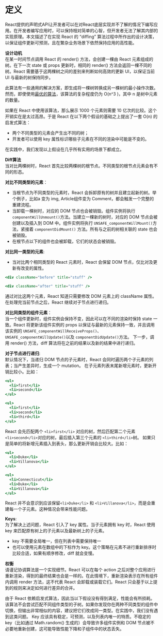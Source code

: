 # 定义

React提供的声明式API让开发者可以在对React底层实现并不了解的情况下编写应用。在开发者编写应用时，可以保持相对简单的心智，但开发者无法了解其内部的实现原理。本文描述了在实现 React 的 “diffing” 算法过程中所作出的设计决策，以保证组件更新可预测，且在繁杂业务场景下依然保持应用的高性能。

**设计动机**  
在某一时间节点调用 React 的 render() 方法，会创建一棵由 React 元素组成的树。在下一次 state 或 props 更新时，相同的 render() 方法会返回一棵不同的树。React 需要基于这两棵树之间的差别来判断如何高效的更新 UI，以保证当前 UI 与最新的树保持同步。

此算法有一些通用的解决方案，即生成将一棵树转换成另一棵树的最小操作次数。然而，即使使用[最优的算法](https://grfia.dlsi.ua.es/ml/algorithms/references/editsurvey_bille.pdf)，该算法的复杂程度仍为 O(n^3 )，其中 n 是树中元素的数量。

如果在 React 中使用该算法，那么展示 1000 个元素则需要 10 亿次的比较。这个开销实在是太过高昂。于是 React 在以下两个假设的基础之上提出了一套 O(n) 的启发式算法：

- 两个不同类型的元素会产生出不同的树；
- 开发者可以使用 key 属性标识哪些子元素在不同的渲染中可能是不变的。

在实践中，我们发现以上假设在几乎所有实用的场景下都成立。

**Diff算法**  
当对比两棵树时，React 首先比较两棵树的根节点。不同类型的根节点元素会有不同的形态。

**对比不同类型的元素**：

- 当根节点为不同类型的元素时，React 会拆卸原有的树并且建立起新的树。举个例子，比如a 变为 img, Article组件变为 Comment，都会触发一个完整的重建流程。
- 当卸载一棵树时，对应的 DOM 节点也会被销毁。组件实例将执行 `componentWillUnmount()`方法。当建立一棵新的树时，对应的 DOM 节点会被创建以及插入到 DOM 中。组件实例将执行 `UNSAFE_componentWillMount()`方法，紧接着 `componentDidMount()` 方法。所有与之前的树相关联的 state 也会被销毁。
- 在根节点以下的组件也会被卸载，它们的状态会被销毁。

**对比同一类型的元素**:

- 当对比两个相同类型的 React 元素时，React 会保留 DOM 节点，仅比对及更新有改变的属性。

```jsx
<div className="before" title="stuff" />

<div className="after" title="stuff" />
```

通过对比这两个元素，React 知道只需要修改 DOM 元素上的 className 属性。
在处理完当前节点之后，React 继续对子节点进行递归。

**对比同类型的组件元素**：  
当一个组件更新时，组件实例会保持不变，因此可以在不同的渲染时保持 state 一致。React 将更新该组件实例的 props 以保证与最新的元素保持一致，并且调用该实例的  `UNSAFE_componentWillReceiveProps()`、`UNSAFE_componentWillUpdate()`以及 `componentDidUpdate()`方法。
下一步，调用 render() 方法，diff 算法将在之前的结果以及新的结果中进行递归。

**对子节点进行递归**:  
默认情况下，当递归 DOM 节点的子元素时，React 会同时遍历两个子元素的列表；当产生差异时，生成一个 mutation。
在子元素列表末尾新增元素时，更新开销比较小。比如：

```jsx
<ul>
  <li>first</li>
  <li>second</li>
</ul>

<ul>
  <li>first</li>
  <li>second</li>
  <li>third</li>
</ul>
```

React 会先匹配两个 `<li>first</li>` 对应的树，然后匹配第二个元素 `<li>second</li>`对应的树，最后插入第三个元素的 `<li>third</li>`树。
如果只是简单的将新增元素插入到表头，那么更新开销会比较大。比如：

```jsx
<ul>
  <li>Duke</li>
  <li>Villanova</li>
</ul>

<ul>
  <li>Connecticut</li>
  <li>Duke</li>
  <li>Villanova</li>
</ul>
```

React 并不会意识到应该保留`<li>Duke</li>` 和 `<li>Villanova</li>`，而是会重建每一个子元素。这种情况会带来性能问题。

**Keys**:  
为了解决上述问题，React 引入了 key 属性。当子元素拥有 key 时，React 使用 key 来匹配原有树上的子元素以及最新树上的子元素。

- key 不需要全局唯一，但在列表中需要保持唯一
- 也可以使用元素在数组中的下标作为 key。这个策略在元素不进行重新排序时比较合适，如果有顺序修改，diff 就会变慢。

**权衡**  
请谨记协调算法是一个实现细节。React 可以在每个 action 之后对整个应用进行重新渲染，得到的最终结果也会是一样的。在此情境下，重新渲染表示在所有组件内调用 render 方法，这不代表 React 会卸载或装载它们。React 只会基于以上提到的规则来决定如何进行差异的合并。

由于 React 依赖启发式算法，因此当以下假设没有得到满足，性能会有所损耗。
该算法不会尝试匹配不同组件类型的子树。如果你发现你在两种不同类型的组件中切换，但输出非常相似的内容，建议把它们改成同一类型。在实践中，我们没有遇到这类问题。
Key 应该具有稳定，可预测，以及列表内唯一的特质。不稳定的 key（比如通过 Math.random() 生成的）会导致许多组件实例和 DOM 节点被不必要地重新创建，这可能导致性能下降和子组件中的状态丢失。
